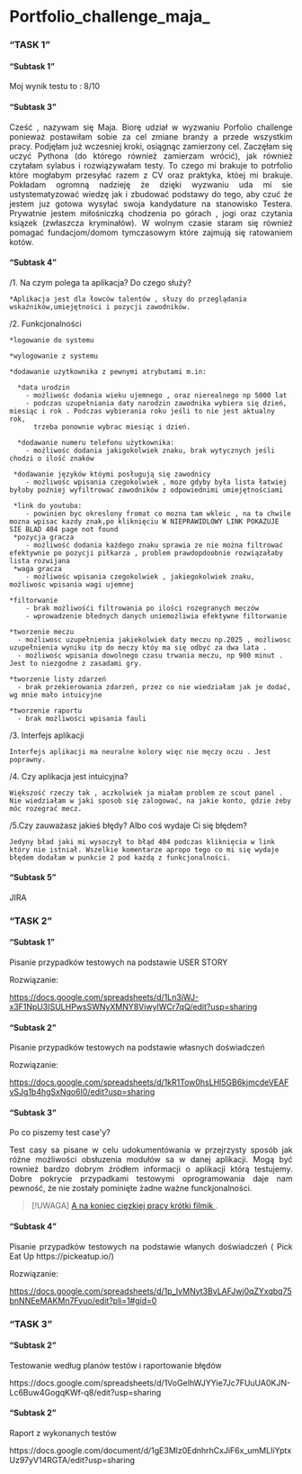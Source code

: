 # Portfolio_challenge_maja_

### “TASK 1”

#### “Subtask 1”
<p align="justify"> Moj wynik testu to : 8/10 </p>

#### “Subtask 3”
<p align="justify"> Cześć , nazywam się Maja. Biorę udział w  wyzwaniu Porfolio challenge ponieważ postawiłam sobie za cel zmiane branży a przede wszystkim pracy. Podjęłam już wczesniej kroki, osiągnąc zamierzony cel. Zaczęłam się uczyć  Pythona (do którego również zamierzam wrócić), jak również czytałam sylabus i rozwiązywałam testy. To czego mi brakuje to  potrfolio które mogłabym przesyłać razem z CV oraz praktyka, któej mi brakuje. Pokładam ogromną nadzieję że dzięki wyzwaniu uda mi sie ustystematyzować wiedzę jak i zbudować podstawy do tego, aby czuć że jestem juz gotowa wysyłać swoja kandydature na stanowisko Testera. Prywatnie jestem miłośniczką chodzenia po górach , jogi oraz czytania ksiązek (zwłaszcza kryminałów). W wolnym czasie staram się również pomagać fundacjom/domom tymczasowym które zajmują się ratowaniem kotów. </p>

#### “Subtask 4”
<p align="justify">
/1. Na czym polega ta aplikacja? Do czego służy?

    *Aplikacja jest dla łowców talentów , słuzy do przeglądania wskaźników,umiejętności i pozycji zawodników.

/2. Funkcjonalności

    *logowanie do systemu
  
    *wylogowanie z systemu
  
    *dodawanie uzytkownika z pewnymi atrybutami m.in: 
  
      *data urodzin 
        - możliwośc dodania wieku ujemnego , oraz nierealnego np 5000 lat
        - podczas uzupełniania daty narodzin zawodnika wybiera się dzień, miesiąc i rok . Podczas wybierania roku jeśli to nie jest aktualny rok, 
          trzeba ponownie wybrac miesiąc i dzień.
  
      *dodawanie numeru telefonu użytkownika:
        - możliwośc dodania jakigokolwiek znaku, brak wytycznych jeśli chodzi o ilość znaków
  
     *dodawanie języków któymi posługują się zawodnicy
        - możliwośc wpisania czegokolwiek , moze gdyby była lista łatwiej byłoby poźniej wyfiltrować zawodników z odpowiednimi umiejętnościami
  
     *link do youtuba:
        - powinien byc okreslony fromat co mozna tam wkleic , na ta chwile mozna wpisac kazdy znak,po kliknięciu W NIEPRAWIDLOWY LINK POKAZUJE SIE BLAD 404 page not found
     *pozycja gracza
        - możliwość dodania każdego znaku sprawia ze nie można filtrować efektywnie po pozycji piłkarza , problem prawdopdoobnie rozwiązałaby lista rozwijana
     *waga gracza
        - możliwośc wpisania czegokolwiek , jakiegokolwiek znaku, możliwośc wpisania wagi ujemnej 
  
    *filtorwanie
        - brak możliwośći filtrowania po ilości rozegranych meczów
        - wprowadzenie błednych danych uniemożliwia efektywne filtorwanie 
  
    *tworzenie meczu
      - możliwosc uzupełnienia jakiekolwiek daty meczu np.2025 , możliwosc uzupełnienia wyniku itp do meczy któy ma się odbyć za dwa lata .
      - możliwośc wpisania dowolnego czasu trwania meczu, np 900 minut . Jest to niezgodne z zasadami gry.
  
    *tworzenie listy zdarzeń
      - brak przekierowania zdarzeń, przez co nie wiedziałam jak je dodać, wg mnie mało intuicyjne
  
    *tworzenie raportu
      - brak możliwości wpisania fauli
 
/3. Interfejs aplikacji
  
    Interfejs aplikacji ma neuralne kolory więc nie męczy oczu . Jest poprawny.
  
/4. Czy aplikacja jest intuicyjna?
  
    Większość rzeczy tak , aczkolwiek ja miałam problem ze scout panel . Nie wiedziałam w jaki sposob się zalogować, na jakie konto, gdzie żeby móc rozegrać mecz.
  
/5.Czy zauważasz jakieś błędy? Albo coś wydaje Ci się błędem?
  
    Jedyny bład jaki mi wysoczył to błąd 404 podczas kliknięcia w link który nie istniał. Wszelkie komentarze apropo tego co mi się wydaje błędem dodałam w punkcie 2 pod każdą z funkcjonalności.
    
  
  </p>
  
  #### “Subtask 5”
  JIRA





### “TASK 2”  


#### “Subtask 1”
<p align="justify"> Pisanie przypadków testowych na podstawie USER STORY </p>
Rozwiązanie:  

https://docs.google.com/spreadsheets/d/1Ln3iWJ-x3F1NpU3ISULHPwsSWNyXMNY8ViwyIWCr7qQ/edit?usp=sharing

#### “Subtask 2”
<p align="justify"> Pisanie przypadków testowych na podstawie własnych doświadczeń </p>
Rozwiązanie:  

https://docs.google.com/spreadsheets/d/1kR1Tow0hsLHl5GB6kjmcdeVEAFvSJg1b4hgSxNgo6I0/edit?usp=sharing

#### “Subtask 3”
<p align="justify">Po co piszemy test case'y? </p>

<p align="justify">
Test casy sa pisane w celu udokumentówania w przejrzysty sposób jak różne możliwości obsłuzenia modułów sa w danej aplikacji. 
Mogą być rownież bardzo dobrym źródłem informacji o aplikacji którą testujemy.
Dobre pokrycie przypadkami testowymi oprogramowania daje nam pewność, że nie zostały pominięte żadne ważne funckjonalności.  
</p>  

> [!UWAGA]
> [A na koniec cięzkiej pracy krótki filmik  ](https://youtu.be/OO3FANjwKHY).  


#### “Subtask 4”
<p align="justify">Pisanie przypadków testowych na podstawie włanych doświadczeń ( Pick Eat Up https://pickeatup.io/) </p>
Rozwiązanie:  


https://docs.google.com/spreadsheets/d/1p_IvMNyt3BvLAFJwj0qZYxqbq75bnNNEeMAKMn7Fyuo/edit?pli=1#gid=0




### “TASK 3”  
#### “Subtask 2”
<p align="justify"> Testowanie według planów testów i raportowanie błędów </p>
https://docs.google.com/spreadsheets/d/1VoGeIhWJYYie7Jc7FUuUA0KJN-Lc6Buw4GogqKWf-q8/edit?usp=sharing

#### “Subtask 2”
<p align="justify"> Raport z wykonanych testów </p>
https://docs.google.com/document/d/1gE3Mlz0EdnhrhCxJiF6x_umMLIiYptxUz97yV14RGTA/edit?usp=sharing















